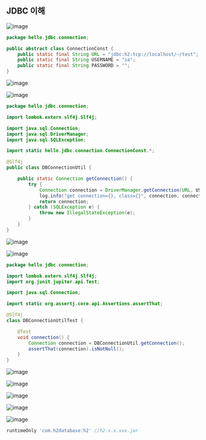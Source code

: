 ## **JDBC 이해**

![image](https://user-images.githubusercontent.com/79301439/206165798-3fa737ef-cecd-4e28-9232-6e1d4e2a867e.png)

```java
package hello.jdbc.connection;

public abstract class ConnectionConst {
    public static final String URL = "jdbc:h2:tcp://localhost/~/test";
    public static final String USERNAME = "sa";
    public static final String PASSWORD = "";
}
```

![image](https://user-images.githubusercontent.com/79301439/206165964-18603263-666b-4444-b082-aacbb0e3b95b.png)

![image](https://user-images.githubusercontent.com/79301439/206166053-85051eed-7e0d-4e98-a3a3-1c2c1a2bd478.png)

```java
package hello.jdbc.connection;

import lombok.extern.slf4j.Slf4j;

import java.sql.Connection;
import java.sql.DriverManager;
import java.sql.SQLException;

import static hello.jdbc.connection.ConnectionConst.*;

@Slf4j
public class DBConnectionUtil {

    public static Connection getConnection() {
        try {
            Connection connection = DriverManager.getConnection(URL, USERNAME, PASSWORD);
            log.info("get connection={}, class={}", connection, connection.getClass());
            return connection;
        } catch (SQLException e) {
            throw new IllegalStateException(e);
        }
    }
}
```

![image](https://user-images.githubusercontent.com/79301439/206166279-15ad2101-8436-4d2d-bd6e-57229d0efce7.png)

![image](https://user-images.githubusercontent.com/79301439/206166354-56a7642a-4fe1-41e5-b682-5364ff0e3bb2.png)

```java
package hello.jdbc.connection;

import lombok.extern.slf4j.Slf4j;
import org.junit.jupiter.api.Test;

import java.sql.Connection;

import static org.assertj.core.api.Assertions.assertThat;

@Slf4j
class DBConnectionUtilTest {

    @Test
    void connection() {
        Connection connection = DBConnectionUtil.getConnection();
        assertThat(connection).isNotNull();
    }
}
```

![image](https://user-images.githubusercontent.com/79301439/206166503-c9386f76-b198-4ae7-957d-8e54e60e3249.png)

![image](https://user-images.githubusercontent.com/79301439/206166614-1edb1a30-cf74-4730-9d83-e05c284e9add.png)

![image](https://user-images.githubusercontent.com/79301439/206166697-7e70b367-afbc-4aad-85f2-4088b8472007.png)

![image](https://user-images.githubusercontent.com/79301439/206167022-a1b56138-2e70-4924-a7fd-ab6ad8192b65.png)

![image](https://user-images.githubusercontent.com/79301439/206167134-35cbcaec-4940-46f2-9279-5a197e64af3e.png)

```groovy
runtimeOnly 'com.h2database:h2' //h2-x.x.xxx.jar
```
